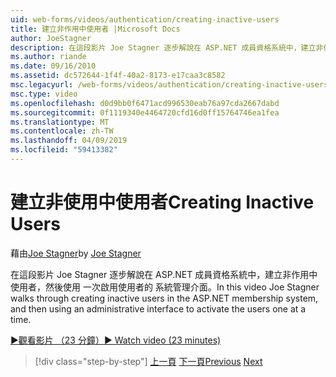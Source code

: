 ```yaml
---
uid: web-forms/videos/authentication/creating-inactive-users
title: 建立非作用中使用者 |Microsoft Docs
author: JoeStagner
description: 在這段影片 Joe Stagner 逐步解說在 ASP.NET 成員資格系統中，建立非作用中使用者，然後使用 啟用使用者的 系統管理介面...
ms.author: riande
ms.date: 09/16/2010
ms.assetid: dc572644-1f4f-40a2-8173-e17caa3c8582
msc.legacyurl: /web-forms/videos/authentication/creating-inactive-users
msc.type: video
ms.openlocfilehash: d0d9bb0f6471acd996530eab76a97cda2667dabd
ms.sourcegitcommit: 0f1119340e4464720cfd16d0ff15764746ea1fea
ms.translationtype: MT
ms.contentlocale: zh-TW
ms.lasthandoff: 04/09/2019
ms.locfileid: "59413382"
---
```

# <a name="creating-inactive-users"></a><span data-ttu-id="0e6fb-103">建立非使用中使用者</span><span class="sxs-lookup"><span data-stu-id="0e6fb-103">Creating Inactive Users</span></span>

<span data-ttu-id="0e6fb-104">藉由[Joe Stagner](https://github.com/JoeStagner)</span><span class="sxs-lookup"><span data-stu-id="0e6fb-104">by [Joe Stagner](https://github.com/JoeStagner)</span></span>

<span data-ttu-id="0e6fb-105">在這段影片 Joe Stagner 逐步解說在 ASP.NET 成員資格系統中，建立非作用中使用者，然後使用 一次啟用使用者的 系統管理介面。</span><span class="sxs-lookup"><span data-stu-id="0e6fb-105">In this video Joe Stagner walks through creating inactive users in the ASP.NET membership system, and then using an administrative interface to activate the users one at a time.</span></span>

[<span data-ttu-id="0e6fb-106">&#9654;觀看影片 （23 分鐘）</span><span class="sxs-lookup"><span data-stu-id="0e6fb-106">&#9654; Watch video (23 minutes)</span></span>](https://channel9.msdn.com/Blogs/ASP-NET-Site-Videos/creating-inactive-users)

> [!div class="step-by-step"]
> <span data-ttu-id="0e6fb-107">[上一頁](simple-web-service-authentication.md)
> [下一頁](sql-injection-defense.md)</span><span class="sxs-lookup"><span data-stu-id="0e6fb-107">[Previous](simple-web-service-authentication.md)
[Next](sql-injection-defense.md)</span></span>
